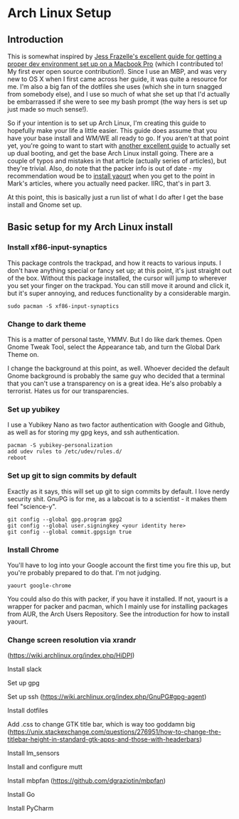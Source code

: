 # Arch Linux Setup

## Introduction

This is somewhat inspired by [Jess Frazelle's excellent guide for getting
a proper dev environment set up on a Macbook Pro](https://github.com/jessfraz/mac-dev-setup)
 (which I contributed to! My first ever open source contribution!). 
Since I use an MBP, and was very new to OS X when I first came across 
her guide, it was quite a resource for me. I'm also a big fan of the 
dotfiles she uses (which she in turn snagged from somebody else), and I 
use so much of what she set up that I'd actually be embarrassed if she 
were to see my bash prompt (the way hers is set up just made so much 
sense!). 

So if your intention is to set up Arch Linux, I'm creating this guide to
hopefully make your life a little easier. This guide does assume that
you have your base install and WM/WE all ready to go. If you aren't at
that point yet, you're going to want to start with [another excellent guide](http://zanshin.net/2015/02/05/arch-linux-on-a-macbook-pro-part-1-creating-a-usb-installer/)
to actually set up dual booting, and get the base Arch Linux install going.
There are a couple of typos and mistakes in that article (actually series
of articles), but they're trivial. Also, do note that the packer info is
out of date - my recommendation woud be to [install yaourt](https://www.ostechnix.com/install-yaourt-arch-linux/)
when you get to the point in Mark's articles, where you actually need
packer. IIRC, that's in part 3.

At this point, this is basically just a run list of what I do after I get
the base install and Gnome set up.

## Basic setup for my Arch Linux install

### Install xf86-input-synaptics

This package controls the trackpad, and how it reacts to various inputs.
I don't have anything special or fancy set up; at this point, it's just
straight out of the box. Without this package installed, the cursor will
jump to wherever you set your finger on the trackpad. You can still move
it around and click it, but it's super annoying, and reduces functionality
by a considerable margin.

    sudo pacman -S xf86-input-synaptics

### Change to dark theme 

This is a matter of personal taste, YMMV. But I do like dark themes. Open
Gnome Tweak Tool, select the Appearance tab, and turn the Global Dark
Theme on.

I change the background at this point, as well. Whoever decided the default
Gnome background is probably the same guy who decided that a terminal
that you can't use a transparency on is a great idea. He's also probably
a terrorist. Hates us for our transparencies. 

### Set up yubikey

I use a Yubikey Nano as two factor authentication with Google and Github,
as well as for storing my gpg keys, and ssh authentication.

    pacman -S yubikey-personalization
    add udev rules to /etc/udev/rules.d/
    reboot

### Set up git to sign commits by default

Exactly as it says, this will set up git to sign commits by default. I
love nerdy security shit. GnuPG is for me, as a labcoat is to a scientist - it
 makes them feel "science-y". 
 
    git config --global gpg.program gpg2
    git config --global user.signingkey <your identity here>
    git config --global commit.gpgsign true

### Install Chrome

You'll have to log into your Google account the first time you fire this
up, but you're probably prepared to do that. I'm not judging.

    yaourt google-chrome

You could also do this with packer, if you have it installed. If not,
yaourt is a wrapper for packer and pacman, which I mainly use for
installing packages from AUR, the Arch Users Repository. See the introduction
for how to install yaourt.

### Change screen resolution via xrandr
 
(https://wiki.archlinux.org/index.php/HiDPI)

Install slack

Set up gpg

Set up ssh (https://wiki.archlinux.org/index.php/GnuPG#gpg-agent)

Install dotfiles

Add .css to change GTK title bar, which is way too goddamn big (https://unix.stackexchange.com/questions/276951/how-to-change-the-titlebar-height-in-standard-gtk-apps-and-those-with-headerbars)

Install lm_sensors

Install and configure mutt

Install mbpfan (https://github.com/dgraziotin/mbpfan)

Install Go

Install PyCharm

